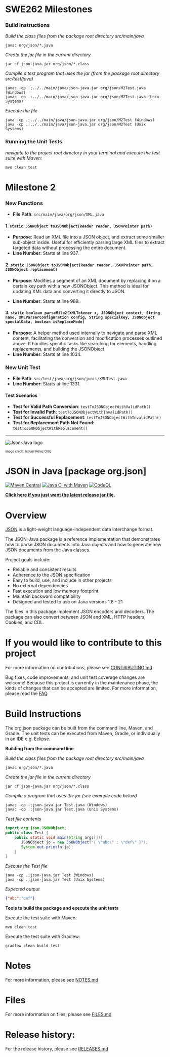 # SWE262 Milestones

### Build Instructions 

*Build the class files from the package root directory src/main/java*
```shell
javac org/json/*.java
```

*Create the jar file in the current directory*
```shell
jar cf json-java.jar org/json/*.class
```

*Compile a test program that uses the jar (from the package root directory src/test/java)*
```shell
javac -cp .;../../main/java/json-java.jar org/json/M2Test.java (Windows)
javac -cp .:../../main/java/json-java.jar org/json/M2Test.java (Unix Systems)
```

*Execute the file*
```shell 
java -cp .;../../main/java/json-java.jar org/json/M2Test (Windows)
java -cp .:../../main/java/json-java.jar org/json/M2Test (Unix Systems)
```

### Running the Unit Tests

*navigate to the project root directory in your terminal and execute the test suite with Maven:*
```shell
mvn clean test
```

# Milestone 2 

### New Functions
- **File Path**: `src/main/java/org/json/XML.java`

#### **1. `static JSONObject toJSONObject(Reader reader, JSONPointer path)`**
- **Purpose**: Read an XML file into a JSON object, and extract some smaller sub-object inside. Useful for efficiently parsing large XML files to extract targeted data without processing the entire document.
- **Line Number**: Starts at line 937.

#### **2. `static JSONObject toJSONObject(Reader reader, JSONPointer path, JSONObject replacement)`**
- **Purpose**: 
Modifies a segment of an XML document by replacing it on a certain key path with a new JSONObject. This method is ideal for updating XML data and converting it directly to JSON.

- **Line Number**: Starts at line 989.

#### **3. `static boolean parseMile2(XMLTokener x, JSONObject context, String name, XMLParserConfiguration config, String specialKey, JSONObject specialData, boolean isReplaceMode)`**
- **Purpose**: A helper method used internally to navigate and parse XML content, facilitating the conversion and modification processes outlined above. It handles specific tasks like searching for elements, handling replacements, and building the JSONObject.
- **Line Number**: Starts at line 1034.


### New Unit Test

- **File Path**: `src/test/java/org/json/junit/XMLTest.java`
- **Line Number**: Starts at line 1331.

#### Test Scenarios
- **Test for Valid Path Conversion**: `testToJSONObjectWithValidPath()` 
- **Test for Invalid Path**: `testToJSONObjectWithInvalidPath()`
- **Test for Successful Replacement**: `testToJSONObjectWithInvalidPath()` 
- **Test for Replacement Path Not Found**: `testToJSONObjectWithReplacement()` 

---
![Json-Java logo](https://github.com/stleary/JSON-java/blob/master/images/JsonJava.png?raw=true)

<sub><sup>image credit: Ismael Pérez Ortiz</sup></sub>


JSON in Java [package org.json]
===============================

[![Maven Central](https://img.shields.io/maven-central/v/org.json/json.svg)](https://mvnrepository.com/artifact/org.json/json)
[![Java CI with Maven](https://github.com/stleary/JSON-java/actions/workflows/pipeline.yml/badge.svg)](https://github.com/stleary/JSON-java/actions/workflows/pipeline.yml)
[![CodeQL](https://github.com/stleary/JSON-java/actions/workflows/codeql-analysis.yml/badge.svg)](https://github.com/stleary/JSON-java/actions/workflows/codeql-analysis.yml)

**[Click here if you just want the latest release jar file.](https://search.maven.org/remotecontent?filepath=org/json/json/20231013/json-20231013.jar)**


# Overview

[JSON](http://www.JSON.org/) is a light-weight language-independent data interchange format.

The JSON-Java package is a reference implementation that demonstrates how to parse JSON documents into Java objects and how to generate new JSON documents from the Java classes.

Project goals include:
* Reliable and consistent results
* Adherence to the JSON specification 
* Easy to build, use, and include in other projects
* No external dependencies
* Fast execution and low memory footprint
* Maintain backward compatibility
* Designed and tested to use on Java versions 1.8 - 21


The files in this package implement JSON encoders and decoders. The package can also convert between JSON and XML, HTTP headers, Cookies, and CDL.

# If you would like to contribute to this project

For more information on contributions, please see [CONTRIBUTING.md](https://github.com/stleary/JSON-java/blob/master/docs/CONTRIBUTING.md)

Bug fixes, code improvements, and unit test coverage changes are welcome! Because this project is currently in the maintenance phase, the kinds of changes that can be accepted are limited. For more information, please read the [FAQ](https://github.com/stleary/JSON-java/wiki/FAQ).

# Build Instructions

The org.json package can be built from the command line, Maven, and Gradle. The unit tests can be executed from Maven, Gradle, or individually in an IDE e.g. Eclipse.
 
**Building from the command line**

*Build the class files from the package root directory src/main/java*
```shell
javac org/json/*.java
```

*Create the jar file in the current directory*
```shell
jar cf json-java.jar org/json/*.class
```

*Compile a program that uses the jar (see example code below)*
```shell
javac -cp .;json-java.jar Test.java (Windows)
javac -cp .:json-java.jar Test.java (Unix Systems)
```

*Test file contents*

```java
import org.json.JSONObject;
public class Test {
    public static void main(String args[]){
       JSONObject jo = new JSONObject("{ \"abc\" : \"def\" }");
       System.out.println(jo);
    }
}
```

*Execute the Test file*
```shell 
java -cp .;json-java.jar Test (Windows)
java -cp .:json-java.jar Test (Unix Systems)
```

*Expected output*

```json
{"abc":"def"}
```

 
**Tools to build the package and execute the unit tests**

Execute the test suite with Maven:
```shell
mvn clean test
```

Execute the test suite with Gradlew:

```shell
gradlew clean build test
```

# Notes

For more information, please see [NOTES.md](https://github.com/stleary/JSON-java/blob/master/docs/NOTES.md)

# Files

For more information on files, please see [FILES.md](https://github.com/stleary/JSON-java/blob/master/docs/FILES.md)

# Release history:

For the release history, please see [RELEASES.md](https://github.com/stleary/JSON-java/blob/master/docs/RELEASES.md)
